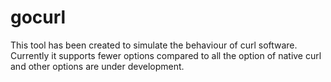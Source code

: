 # gocurl
This tool has been created to simulate the behaviour of curl software.
Currently it supports fewer options compared to all the option of native curl and other options are under development.
